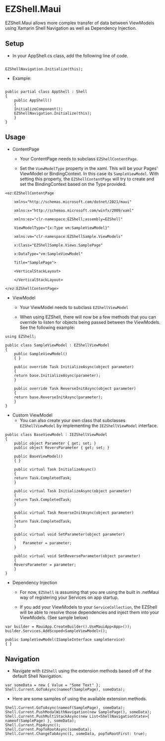 
# EZShell.Maui

EZShell.Maui allows more complex transfer of data between ViewModels using Xamarin Shell Navigation as well as Dependency Injection.

  

## Setup

- In your AppShell.cs class, add the following line of code.

```

EZShellNavigation.Initialize(this);

```

- Example:

```

public partial class AppShell : Shell
{
    public AppShell()
    {
	InitializeComponent();
	EZShellNavigation.Initialize(this);
    }
}

```

  
## Usage

- ContentPage

	- Your ContentPage needs to subclass `EZShellContentPage`.

	- Set the `ViewModelType` property in the xaml. This will be your Pages' ViewModel or BindingContext. In this case its `SampleViewModel`. With setting this property, the `EZShellContentPage` will try to create and set the BindingContext based on the Type provided.

```
<ez:EZShellContentPage

    xmlns="http://schemas.microsoft.com/dotnet/2021/maui"

    xmlns:x="http://schemas.microsoft.com/winfx/2009/xaml"

    xmlns:ez="clr-namespace:EZShell;assembly=EZShell"

    ViewModelType="{x:Type vm:SampleViewModel}"

    xmlns:vm="clr-namespace:EZShellSample.ViewModels"

    x:Class="EZShellSample.Views.SamplePage"

    x:DataType="vm:SampleViewModel"

    Title="SamplePage">

    <VerticalStackLayout>

    </VerticalStackLayout>

</ez:EZShellContentPage>

```

- ViewModel

	- Your ViewModel needs to subclass `EZShellViewModel`

	- When using EZShell, there will now be a few methods that you can override to listen for objects being passed between the ViewModels. See the following example:

```
using EZShell;

public class SampleViewModel : EZShellViewModel
{
    public SampleViewModel()
    { }
	
    public override Task InitializeAsync(object parameter)
    {
	return base.InitializeAsync(parameter);
    }
	
    public override Task ReverseInitAsync(object parameter)
    {
	return base.ReverseInitAsync(parameter);
    }
}
```

- Custom ViewModel
	- You can also create your own class that subclasses `EZShellViewModel` by implementing the `IEZShellViewModel` interface.
```
public class BaseViewModel : IEZShellViewModel
{
    public object Parameter { get; set; }
    public object ReversParameter { get; set; }
	
    public BaseViewModel()
    { }
	
    public virtual Task InitializeAsync()
    {
	return Task.CompletedTask;
    }

    public virtual Task InitializeAsync(object parameter)
    {
	return Task.CompletedTask;
    }
	
    public virtual Task ReverseInitAsync(object parameter)
    {
	return Task.CompletedTask;
    }

    public virtual void SetParameter(object parameter)
    {
        Parameter = parameter;
    }

    public virtual void SetReverseParameter(object parameter)
    {
	ReversParameter = parameter;
    }
}
```

- Dependency Injection

	- For now, `EZShell` is assuming that you are using the built in .netMaui way of registering your Services on app startup.

	- If you add your ViewModels to your `ServiceCollection`, the EZShell will be able to resolve those dependencies and inject them into your ViewModels. (See sample below)

```
var builder = MauiApp.CreateBuilder().UseMauiApp<App>());
builder.Services.AddScoped<SampleViewModel>();
```

```
public SampleViewModel(ISampleInterface sampleService)
{ }
```

## Navigation

- Navigate with `EZShell` using the extension methods based off of the default Shell Navigation.

```
var someData = new { Value = "Some Text" };
Shell.Current.GoToAsync(nameof(SamplePage), someData);
```

- Here are some samples of using the available extension methods.

```
Shell.Current.GoToAsync(nameof(SamplePage), someData);
Shell.Current.PushModalWithNavigation(new SamplePage(), someData);
Shell.Current.PushMultiStackAsync(new List<ShellNavigationState>{ nameof(SamplePage) }, someData);
Shell.Current.PopAsync();
Shell.Current.PopToRootAsync(someData);
Shell.Current.ChangeTabAsync(1, someData, popToRootFirst: true);
```
